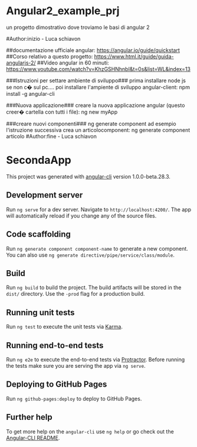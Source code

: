 # Angular2_example_prj
un progetto dimostrativo dove troviamo le basi di angular 2


#Author:inizio - Luca schiavon

##documentazione ufficiale angular: https://angular.io/guide/quickstart
##Corso relativo a questo progetto: https://www.html.it/guide/guida-angularjs-2/
##Video angular in 60 minuti: https://www.youtube.com/watch?v=KhzGSHNhnbI&t=0s&list=WL&index=13

###Istruzioni per settare ambiente di sviluppo###
prima installare node js se non c� sul pc....
poi installare l'ampiente di sviluppo angular-client:
npm install -g angular-cli

###Nuova applicazione###
creare la nuova applicazione angular (questo creer� cartella con tutti i file):
ng new myApp

###creare nuovi componenti###
ng generate component
ad esempio l'istruzione successiva crea un articolocomponent:
ng generate component articolo
#Author:fine - Luca schiavon




# SecondaApp

This project was generated with [angular-cli](https://github.com/angular/angular-cli) version 1.0.0-beta.28.3.

## Development server
Run `ng serve` for a dev server. Navigate to `http://localhost:4200/`. The app will automatically reload if you change any of the source files.

## Code scaffolding

Run `ng generate component component-name` to generate a new component. You can also use `ng generate directive/pipe/service/class/module`.

## Build

Run `ng build` to build the project. The build artifacts will be stored in the `dist/` directory. Use the `-prod` flag for a production build.

## Running unit tests

Run `ng test` to execute the unit tests via [Karma](https://karma-runner.github.io).

## Running end-to-end tests

Run `ng e2e` to execute the end-to-end tests via [Protractor](http://www.protractortest.org/).
Before running the tests make sure you are serving the app via `ng serve`.

## Deploying to GitHub Pages

Run `ng github-pages:deploy` to deploy to GitHub Pages.

## Further help

To get more help on the `angular-cli` use `ng help` or go check out the [Angular-CLI README](https://github.com/angular/angular-cli/blob/master/README.md).
